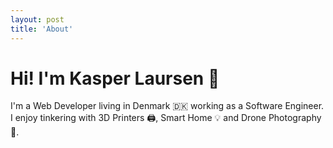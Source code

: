 ```yaml
---
layout: post
title: 'About'
---
```


# Hi! I'm Kasper Laursen 👋

I'm a Web Developer living in Denmark 🇩🇰 working as a Software Engineer.  
I enjoy tinkering with 3D Printers 🖨️, Smart Home 💡 and Drone Photography 🚁.
